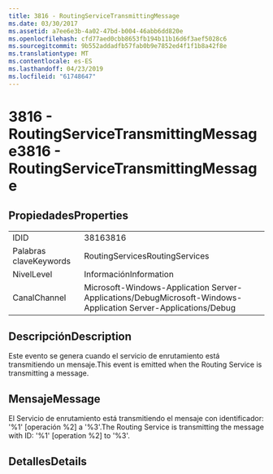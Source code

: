 ```yaml
---
title: 3816 - RoutingServiceTransmittingMessage
ms.date: 03/30/2017
ms.assetid: a7ee6e3b-4a02-47bd-b004-46abb6dd820e
ms.openlocfilehash: cfd77aed0cbb8653fb194b11b16d6f3aef5028c6
ms.sourcegitcommit: 9b552addadfb57fab0b9e7852ed4f1f1b8a42f8e
ms.translationtype: MT
ms.contentlocale: es-ES
ms.lasthandoff: 04/23/2019
ms.locfileid: "61748647"
---
```

# <a name="3816---routingservicetransmittingmessage"></a><span data-ttu-id="dc2a6-102">3816 - RoutingServiceTransmittingMessage</span><span class="sxs-lookup"><span data-stu-id="dc2a6-102">3816 - RoutingServiceTransmittingMessage</span></span>
## <a name="properties"></a><span data-ttu-id="dc2a6-103">Propiedades</span><span class="sxs-lookup"><span data-stu-id="dc2a6-103">Properties</span></span>  
  
|||  
|-|-|  
|<span data-ttu-id="dc2a6-104">ID</span><span class="sxs-lookup"><span data-stu-id="dc2a6-104">ID</span></span>|<span data-ttu-id="dc2a6-105">3816</span><span class="sxs-lookup"><span data-stu-id="dc2a6-105">3816</span></span>|  
|<span data-ttu-id="dc2a6-106">Palabras clave</span><span class="sxs-lookup"><span data-stu-id="dc2a6-106">Keywords</span></span>|<span data-ttu-id="dc2a6-107">RoutingServices</span><span class="sxs-lookup"><span data-stu-id="dc2a6-107">RoutingServices</span></span>|  
|<span data-ttu-id="dc2a6-108">Nivel</span><span class="sxs-lookup"><span data-stu-id="dc2a6-108">Level</span></span>|<span data-ttu-id="dc2a6-109">Información</span><span class="sxs-lookup"><span data-stu-id="dc2a6-109">Information</span></span>|  
|<span data-ttu-id="dc2a6-110">Canal</span><span class="sxs-lookup"><span data-stu-id="dc2a6-110">Channel</span></span>|<span data-ttu-id="dc2a6-111">Microsoft-Windows-Application Server-Applications/Debug</span><span class="sxs-lookup"><span data-stu-id="dc2a6-111">Microsoft-Windows-Application Server-Applications/Debug</span></span>|  
  
## <a name="description"></a><span data-ttu-id="dc2a6-112">Descripción</span><span class="sxs-lookup"><span data-stu-id="dc2a6-112">Description</span></span>  
 <span data-ttu-id="dc2a6-113">Este evento se genera cuando el servicio de enrutamiento está transmitiendo un mensaje.</span><span class="sxs-lookup"><span data-stu-id="dc2a6-113">This event is emitted when the Routing Service is transmitting a message.</span></span>  
  
## <a name="message"></a><span data-ttu-id="dc2a6-114">Mensaje</span><span class="sxs-lookup"><span data-stu-id="dc2a6-114">Message</span></span>  
 <span data-ttu-id="dc2a6-115">El Servicio de enrutamiento está transmitiendo el mensaje con identificador: '%1' [operación %2] a '%3'.</span><span class="sxs-lookup"><span data-stu-id="dc2a6-115">The Routing Service is transmitting the message with ID: '%1' [operation %2] to '%3'.</span></span>  
  
## <a name="details"></a><span data-ttu-id="dc2a6-116">Detalles</span><span class="sxs-lookup"><span data-stu-id="dc2a6-116">Details</span></span>
